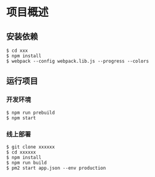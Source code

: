 # 项目概述
## 安装依赖
```
$ cd xxx
$ npm install
$ webpack --config webpack.lib.js --progress --colors
```

## 运行项目
### 开发环境
```
$ npm run prebuild
$ npm start
```

### 线上部署
```
$ git clone xxxxxx
$ cd xxxxxx
$ npm install
$ npm run build
$ pm2 start app.json --env production
```
